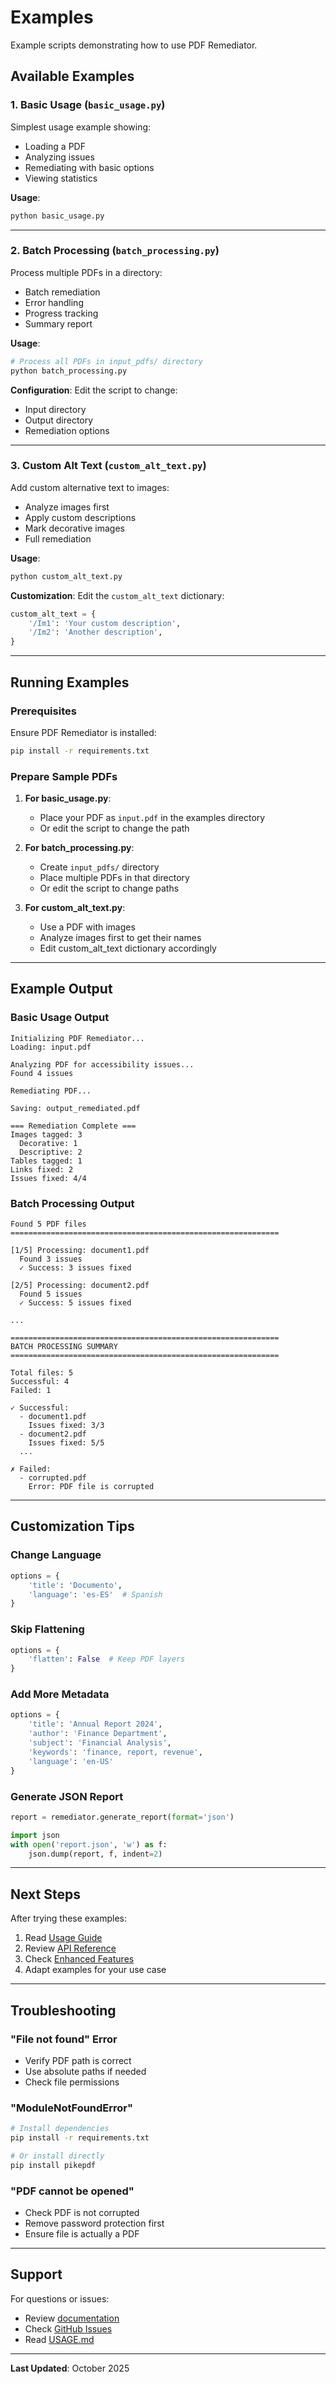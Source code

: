 # Examples

Example scripts demonstrating how to use PDF Remediator.

## Available Examples

### 1. Basic Usage (`basic_usage.py`)

Simplest usage example showing:
- Loading a PDF
- Analyzing issues
- Remediating with basic options
- Viewing statistics

**Usage**:
```bash
python basic_usage.py
```

---

### 2. Batch Processing (`batch_processing.py`)

Process multiple PDFs in a directory:
- Batch remediation
- Error handling
- Progress tracking
- Summary report

**Usage**:
```bash
# Process all PDFs in input_pdfs/ directory
python batch_processing.py
```

**Configuration**:
Edit the script to change:
- Input directory
- Output directory
- Remediation options

---

### 3. Custom Alt Text (`custom_alt_text.py`)

Add custom alternative text to images:
- Analyze images first
- Apply custom descriptions
- Mark decorative images
- Full remediation

**Usage**:
```bash
python custom_alt_text.py
```

**Customization**:
Edit the `custom_alt_text` dictionary:
```python
custom_alt_text = {
    '/Im1': 'Your custom description',
    '/Im2': 'Another description',
}
```

---

## Running Examples

### Prerequisites

Ensure PDF Remediator is installed:
```bash
pip install -r requirements.txt
```

### Prepare Sample PDFs

1. **For basic_usage.py**:
   - Place your PDF as `input.pdf` in the examples directory
   - Or edit the script to change the path

2. **For batch_processing.py**:
   - Create `input_pdfs/` directory
   - Place multiple PDFs in that directory
   - Or edit the script to change paths

3. **For custom_alt_text.py**:
   - Use a PDF with images
   - Analyze images first to get their names
   - Edit custom_alt_text dictionary accordingly

---

## Example Output

### Basic Usage Output

```
Initializing PDF Remediator...
Loading: input.pdf

Analyzing PDF for accessibility issues...
Found 4 issues

Remediating PDF...

Saving: output_remediated.pdf

=== Remediation Complete ===
Images tagged: 3
  Decorative: 1
  Descriptive: 2
Tables tagged: 1
Links fixed: 2
Issues fixed: 4/4
```

### Batch Processing Output

```
Found 5 PDF files
============================================================

[1/5] Processing: document1.pdf
  Found 3 issues
  ✓ Success: 3 issues fixed

[2/5] Processing: document2.pdf
  Found 5 issues
  ✓ Success: 5 issues fixed

...

============================================================
BATCH PROCESSING SUMMARY
============================================================

Total files: 5
Successful: 4
Failed: 1

✓ Successful:
  - document1.pdf
    Issues fixed: 3/3
  - document2.pdf
    Issues fixed: 5/5
  ...

✗ Failed:
  - corrupted.pdf
    Error: PDF file is corrupted
```

---

## Customization Tips

### Change Language

```python
options = {
    'title': 'Documento',
    'language': 'es-ES'  # Spanish
}
```

### Skip Flattening

```python
options = {
    'flatten': False  # Keep PDF layers
}
```

### Add More Metadata

```python
options = {
    'title': 'Annual Report 2024',
    'author': 'Finance Department',
    'subject': 'Financial Analysis',
    'keywords': 'finance, report, revenue',
    'language': 'en-US'
}
```

### Generate JSON Report

```python
report = remediator.generate_report(format='json')

import json
with open('report.json', 'w') as f:
    json.dump(report, f, indent=2)
```

---

## Next Steps

After trying these examples:

1. Read [Usage Guide](../docs/USAGE.md)
2. Review [API Reference](../docs/API.md)
3. Check [Enhanced Features](../docs/ENHANCED_FEATURES.md)
4. Adapt examples for your use case

---

## Troubleshooting

### "File not found" Error

- Verify PDF path is correct
- Use absolute paths if needed
- Check file permissions

### "ModuleNotFoundError"

```bash
# Install dependencies
pip install -r requirements.txt

# Or install directly
pip install pikepdf
```

### "PDF cannot be opened"

- Check PDF is not corrupted
- Remove password protection first
- Ensure file is actually a PDF

---

## Support

For questions or issues:
- Review [documentation](../docs/)
- Check [GitHub Issues](https://github.com/adasheasu/pdfremediator/issues)
- Read [USAGE.md](../docs/USAGE.md)

---

**Last Updated**: October 2025
